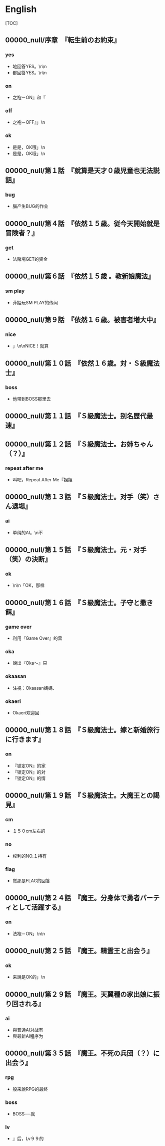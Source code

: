 # English

[TOC]

## 00000_null/序章　『転生前のお約束』

### yes

- 地回答YES。\n\n
- 都回答YES。\n\n

### on

- 之袍－ON』和『

### off

- 之袍－OFF』」\n

### ok

- 是是，OK哦」\n
- 是是，OK哦」\n


## 00000_null/第１話　『就算是天才０歳児童也无法説話』

### bug

- 腦产生BUG的作业


## 00000_null/第４話　『依然１５歳。従今天開始就是冒険者？』

### get

- 法赌場GET的资金


## 00000_null/第６話　『依然１５歳 。教新娘魔法』

### sm play

- 菲婭玩SM PLAY的传闻


## 00000_null/第９話　『依然１６歳。被害者増大中』

### nice

- 」\n\nNICE！就算


## 00000_null/第１０話　『依然１６歳。対・Ｓ級魔法士』

### boss

- 他带到BOSS那里去


## 00000_null/第１１話　『Ｓ級魔法士。别名歴代最速』


## 00000_null/第１２話　『Ｓ級魔法士。お姉ちゃん（？）』

### repeat after me

- 叫吧，Repeat After Me『姐姐


## 00000_null/第１３話　『Ｓ級魔法士。对手（笑）さん退場』

### ai

- 单纯的AI。\n不


## 00000_null/第１５話　『Ｓ級魔法士。元・对手（笑）の決断』

### ok

- \n\n「OK，那样


## 00000_null/第１６話　『Ｓ級魔法士。子守と撒き餌』

### game over

- 利用『Game Over』的雷

### oka

- 說出『Oka～』只

### okaasan

- 注視：Okaasan媽媽、

### okaeri

- Okaeri欢迎回


## 00000_null/第１８話　『Ｓ級魔法士。嫁と新婚旅行に行きます』

### on

- 『锁定ON』的家
- 『锁定ON』的対
- 『锁定ON』的情


## 00000_null/第１９話　『Ｓ級魔法士。大魔王との謁見』

### cm

- １５０cm左右的

### no

- 权利的NO.１持有

### flag

- 觉那是FLAG的回答


## 00000_null/第２４話　『魔王。分身体で勇者パーティとして活躍する』

### on

- 法袍－ON」\n\n


## 00000_null/第２５話　『魔王。精霊王と出会う』

### ok

- 来說是OK的」\n


## 00000_null/第２９話　『魔王。天翼種の家出娘に振り回される』

### ai

- 與普通AI対战有
- 與最新AI程序为


## 00000_null/第３５話　『魔王。不死の兵団（？）に出会う』

### rpg

- 般来說RPG的最终

### boss

- BOSS──就

### lv

- 』后，Lv９９的
